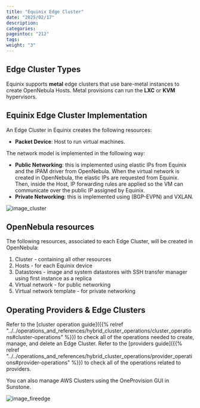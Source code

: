```yaml
---
title: "Equinix Edge Cluster"
date: "2025/02/17"
description:
categories:
pageintoc: "212"
tags:
weight: "3"
---
```


<a id="equinix-cluster"></a>

<!--# Equinix Edge Cluster -->

## Edge Cluster Types

Equinix supports **metal** edge clusters that use bare-metal instances to create OpenNebula Hosts. Metal provisions can run the **LXC** or **KVM** hypervisors.

## Equinix Edge Cluster Implementation

An Edge Cluster in Equinix creates the following resources:

* **Packet Device**: Host to run virtual machines.

The network model is implemented in the following way:

* **Public Networking**: this is implemented using elastic IPs from Equinix and the IPAM driver from OpenNebula. When the virtual network is created in OpenNebula, the elastic IPs are requested from Equinix. Then, inside the Host, IP forwarding rules are applied so the VM can communicate over the public IP assigned by Equinix.
* **Private Networking**: this is implemented using (BGP-EVPN) and VXLAN.

![image_cluster](/images/equinix_deployment.png)

## OpenNebula resources

The following resources, associated to each Edge Cluster, will be created in OpenNebula:

1. Cluster - containing all other resources
2. Hosts - for each Equinix device
3. Datastores - image and system datastores with SSH transfer manager using first instance as a replica
4. Virtual network - for public networking
5. Virtual network template - for private networking

## Operating Providers & Edge Clusters

Refer to the [cluster operation guide]({{% relref "../../operations_and_references/hybrid_cluster_operations/cluster_operations#cluster-operations" %}}) to check all of the operations needed to create, manage, and delete an Edge Cluster. Refer to the [providers guide]({{% relref "../../operations_and_references/hybrid_cluster_operations/provider_operations#provider-operations" %}}) to check all of the operations related to providers.

You can also manage AWS Clusters using the OneProvision GUI in Sunstone.

![image_fireedge](/images/oneprovision_fireedge.png)
